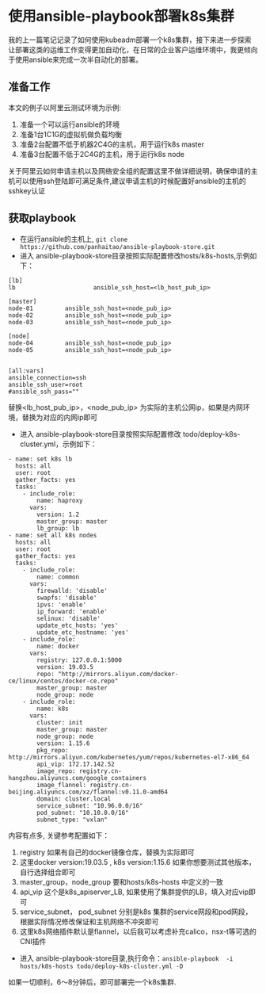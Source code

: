 # 使用ansible-playbook部署k8s集群 

我的上一篇笔记记录了如何使用kubeadm部署一个k8s集群，接下来进一步探索让部署这类的运维工作变得更加自动化，在日常的企业客户运维环境中，我更倾向于使用ansible来完成一次半自动化的部署。


## 准备工作

本文的例子以阿里云测试环境为示例:

1. 准备一个可以运行ansible的环境
2. 准备1台1C1G的虚拟机做负载均衡
3. 准备2台配置不低于机器2C4G的主机，用于运行k8s master
4. 准备3台配置不低于2C4G的主机，用于运行k8s node

关于阿里云如何申请主机以及网络安全组的配置这里不做详细说明，确保申请的主机可以使用ssh登陆即可满足条件,建议申请主机的时候配置好ansible的主机的sshkey认证

## 获取playbook

* 在运行ansible的主机上, `git clone https://github.com/panhaitao/ansible-playbook-store.git`
* 进入 ansible-playbook-store目录按照实际配置修改hosts/k8s-hosts,示例如下：
```
[lb]
lb                      ansible_ssh_host=<lb_host_pub_ip>

[master]
node-01			ansible_ssh_host=<node_pub_ip>
node-02			ansible_ssh_host=<node_pub_ip>
node-03			ansible_ssh_host=<node_pub_ip>

[node]
node-04			ansible_ssh_host=<node_pub_ip>
node-05			ansible_ssh_host=<node_pub_ip>


[all:vars]
ansible_connection=ssh
ansible_ssh_user=root
#ansible_ssh_pass=""
```
替换<lb_host_pub_ip>，<node_pub_ip> 为实际的主机公网ip，如果是内网环境，替换为对应的内网ip即可


* 进入 ansible-playbook-store目录按照实际配置修改 todo/deploy-k8s-cluster.yml，示例如下：
```
- name: set k8s lb
  hosts: all
  user: root
  gather_facts: yes
  tasks:
    - include_role:
        name: haproxy
      vars:
        version: 1.2
        master_group: master
        lb_group: lb
- name: set all k8s nodes
  hosts: all
  user: root
  gather_facts: yes
  tasks:
    - include_role:
        name: common
      vars:
        firewalld: 'disable' 
        swapfs: 'disable'
        ipvs: 'enable'
        ip_forward: 'enable'
        selinux: 'disable'
        update_etc_hosts: 'yes'
        update_etc_hostname: 'yes'
    - include_role:
        name: docker
      vars:
        registry: 127.0.0.1:5000
        version: 19.03.5
        repo: "http://mirrors.aliyun.com/docker-ce/linux/centos/docker-ce.repo"
        master_group: master
        node_group: node
    - include_role:
        name: k8s
      vars:
        cluster: init
        master_group: master
        node_group: node
        version: 1.15.6
        pkg_repo: http://mirrors.aliyun.com/kubernetes/yum/repos/kubernetes-el7-x86_64
        api_vip: 172.17.142.52
        image_repo: registry.cn-hangzhou.aliyuncs.com/google_containers
        image_flannel: registry.cn-beijing.aliyuncs.com/xz/flannel:v0.11.0-amd64
        domain: cluster.local
        service_subnet: "10.96.0.0/16"
        pod_subnet: "10.10.0.0/16"
        subnet_type: "vxlan"

```
内容有点多, 关键参考配置如下：
1. registry 如果有自己的docker镜像仓库，替换为实际即可
2. 这里docker version:19.03.5 , k8s version:1.15.6 如果你想要测试其他版本，自行选择组合即可 
3. master_group，node_group 要和hosts/k8s-hosts 中定义的一致
4. api_vip 这个是k8s_apiserver_LB, 如果使用了集群提供的LB，填入对应vip即可
5. service_subnet， pod_subnet 分别是k8s 集群的service网段和pod网段，根据实际情况修改保证和主机网络不冲突即可
6. 这里k8s网络插件默认是flannel，以后我可以考虑补充calico，nsx-t等可选的CNI插件

* 进入 ansible-playbook-store目录,执行命令：`ansible-playbook  -i hosts/k8s-hosts todo/deploy-k8s-cluster.yml -D`

如果一切顺利，6～8分钟后，即可部署完一个k8s集群.
